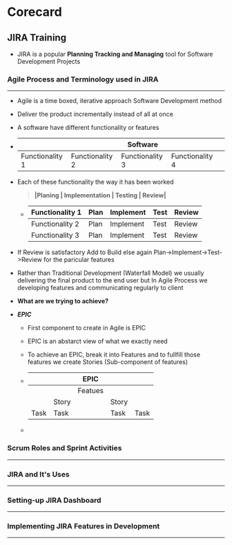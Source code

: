 # Corecard

## JIRA Training
- JIRA is a popular **Planning Tracking and Managing** tool for Software Development Projects


### Agile Process and Terminology used in JIRA
***
- Agile is a time boxed, iterative approach Software Development method

- Deliver the product incrementally instead of all at once

- A software have different functionality or features

- |    |      | Software |    |      |
  |----|------|----------|----|------|
  |Functionality 1 | Functionality 2| Functionality 3 | Functionality 4|

- Each of these functionality the way it has been worked
  > **|Planing | Implementation | Testing | Review|**
  
  - | Functionality 1 | Plan | Implement | Test | Review |
    |-----------------|------|-----------|------|--------|
    | Functionality 2 | Plan | Implement | Test | Review |
    | Functionality 3 | Plan | Implement | Test | Review |

- If Review is satisfactory Add to Build else again Plan->Implement->Test->Review for the paricular features

- Rather than Traditional Development (Waterfall Model) we usually delivering the final product to the end user but In Agile Process we developing features and communicating regularly to client

- **What are we trying to achieve?**
- ***EPIC***
  - First component to create in Agile is EPIC
  - EPIC is an abstarct view of what we exactly need
  - To achieve an EPIC, break it into Features and to fullfill those features we create Stories (Sub-component of features)
  - |   |    | EPIC |   |     |
    |----|----|----|-----|----|
    |    |    | Featues|     |     |
    |    |Story|       | Story|    |
    |Task| Task|   | Task | Task|
  
  -  


### Scrum Roles and Sprint Activities
***


### JIRA and It's Uses
***


### Setting-up JIRA Dashboard
***


### Implementing JIRA Features in Development
***



